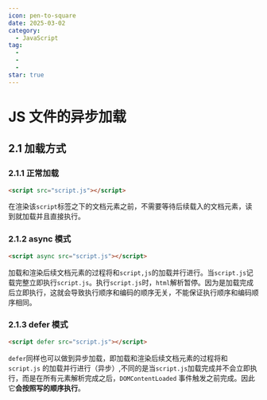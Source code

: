 ```yaml
---
icon: pen-to-square
date: 2025-03-02
category:
  - JavaScript
tag:
  -
  -
  -
star: true
---
```


# JS 文件的异步加载

## 2.1 加载方式

### 2.1.1 正常加载

```html
<script src="script.js"></script>
```

在渲染该`script`标签之下的文档元素之前，不需要等待后续载入的文档元素，读到就加载并且直接执行。

### 2.1.2 async 模式

```html
<script async src="script.js"></script>
```

加载和渲染后续文档元素的过程将和`script,js`的加载并行进行。当`script.js`记载完整立即执行`script.js`。执行`script.js`时，`html`解析暂停。因为是加载完成后立即执行，这就会导致执行顺序和编码的顺序无关，不能保证执行顺序和编码顺序相同。

### 2.1.3 defer 模式

```html
<script defer src="script.js"></script>
```

`defer`同样也可以做到异步加载，即加载和渲染后续文档元素的过程将和` script.js` 的加载并行进行（异步）,不同的是当`script.js`加载完成并不会立即执行，而是在所有元素解析完成之后，`DOMContentLoaded` 事件触发之前完成。因此它**会按照写的顺序执行**。
